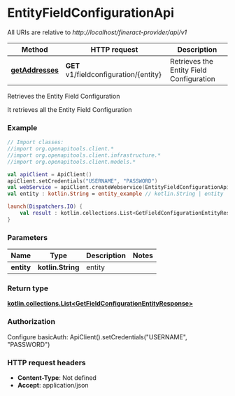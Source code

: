 # EntityFieldConfigurationApi

All URIs are relative to *http://localhost/fineract-provider/api/v1*

| Method | HTTP request | Description |
| ------------- | ------------- | ------------- |
| [**getAddresses**](EntityFieldConfigurationApi.md#getAddresses) | **GET** v1/fieldconfiguration/{entity} | Retrieves the Entity Field Configuration |



Retrieves the Entity Field Configuration

It retrieves all the Entity Field Configuration

### Example
```kotlin
// Import classes:
//import org.openapitools.client.*
//import org.openapitools.client.infrastructure.*
//import org.openapitools.client.models.*

val apiClient = ApiClient()
apiClient.setCredentials("USERNAME", "PASSWORD")
val webService = apiClient.createWebservice(EntityFieldConfigurationApi::class.java)
val entity : kotlin.String = entity_example // kotlin.String | entity

launch(Dispatchers.IO) {
    val result : kotlin.collections.List<GetFieldConfigurationEntityResponse> = webService.getAddresses(entity)
}
```

### Parameters
| Name | Type | Description  | Notes |
| ------------- | ------------- | ------------- | ------------- |
| **entity** | **kotlin.String**| entity | |

### Return type

[**kotlin.collections.List&lt;GetFieldConfigurationEntityResponse&gt;**](GetFieldConfigurationEntityResponse.md)

### Authorization


Configure basicAuth:
    ApiClient().setCredentials("USERNAME", "PASSWORD")

### HTTP request headers

 - **Content-Type**: Not defined
 - **Accept**: application/json

